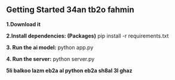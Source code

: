 ## Getting Started 34an tb2o fahmin

**1.Download it**

**2.Install dependencies: (Packages)**
   pip install -r requirements.txt
   
**3. Run the ai model:**
   python app.py

**4. Run the server:**
   python server.py

**5li balkoo lazm eb2a al python eb2a sh8al 3l ghaz**
